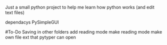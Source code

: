 Just a small python project to help me learn how python works (and edit text files)

dependacys
PySimpleGUI


#To-Do
Saving in other folders
add reading mode
make reading mode
make own file ext that pytyper can open
